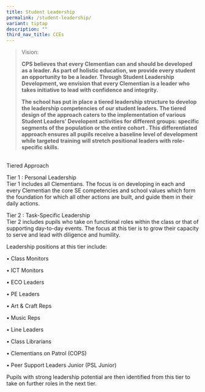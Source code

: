 ```yaml
---
title: Student Leadership
permalink: /student-leadership/
variant: tiptap
description: ""
third_nav_title: CCEs
---
```

<blockquote>
<p>Vision:</p>
<p><strong>CPS believes that every Clementian can and should be developed as a leader. As part of holistic education, we provide every student an opportunity to be a leader. Through Student Leadership Development, we envision that every Clementian is a leader who takes initiative to lead with confidence and integrity. </strong>
</p>
<p><strong>The school has put in place a tiered leadership structure to develop the leadership competencies of our student leaders. The tiered design of the approach caters to the implementation of various Student Leaders' Developent activities for different groups: specific segments of the population or the entire cohort . This differentiated approach ensures all pupils receive a baseline level of development while targeted training will stretch positional  leaders with role-specific skills.</strong>
</p>
</blockquote>
<p>
<br>Tiered Approach</p>
<p>Tier 1 : Personal Leadership
<br>Tier 1 includes all Clementians. The focus is on developing in each and
every Clementian the core SE competencies and school values which form
the foundation for which all other actions are built, and guide them in
their daily actions.</p>
<p>Tier 2 : Task-Specific Leadership
<br>Tier 2 includes pupils who take on functional roles within the class or
that of supporting day-to-day events. The focus at this tier is to grow
their capacity to serve and lead with diligence and humility.</p>
<p>Leadership positions at this tier include:</p>
<p>• Class Monitors</p>
<p>• ICT Monitors</p>
<p>• ECO Leaders</p>
<p>• PE Leaders</p>
<p>• Art &amp; Craft Reps</p>
<p>• Music Reps</p>
<p>• Line Leaders</p>
<p>• Class Librarians</p>
<p>• Clementians on Patrol (COPS)</p>
<p>• Peer Support Leaders Junior (PSL Junior)</p>
<p>Pupils with strong leadership potential are then identified from this
tier to take on further roles in the next tier.</p>
<p></p>